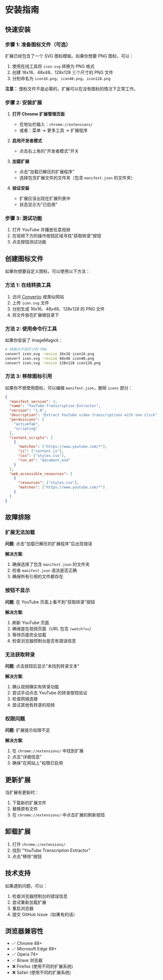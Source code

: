 # 安装指南

## 快速安装

### 步骤 1: 准备图标文件（可选）

扩展已经包含了一个 SVG 图标模板。如果你想要 PNG 图标，可以：

1. 使用在线工具将 `icon.svg` 转换为 PNG 格式
2. 创建 16x16、48x48、128x128 三个尺寸的 PNG 文件
3. 分别命名为 `icon16.png`、`icon48.png`、`icon128.png`

**注意：** 图标文件不是必需的，扩展可以在没有图标的情况下正常工作。

### 步骤 2: 安装扩展

1. **打开 Chrome 扩展管理页面**
   - 在地址栏输入：`chrome://extensions/`
   - 或者：菜单 → 更多工具 → 扩展程序

2. **启用开发者模式**
   - 点击右上角的"开发者模式"开关

3. **加载扩展**
   - 点击"加载已解压的扩展程序"
   - 选择包含扩展文件的文件夹（包含 `manifest.json` 的文件夹）

4. **验证安装**
   - 扩展应该出现在扩展列表中
   - 状态显示为"已启用"

### 步骤 3: 测试功能

1. 打开 YouTube 并播放任意视频
2. 在视频下方的操作按钮区域寻找"获取转录"按钮
3. 点击按钮测试功能

## 创建图标文件

如果你想要自定义图标，可以使用以下方法：

### 方法 1: 在线转换工具

1. 访问 [Convertio](https://convertio.co/svg-png/) 或类似网站
2. 上传 `icon.svg` 文件
3. 分别生成 16x16、48x48、128x128 的 PNG 文件
4. 将文件放在扩展根目录下

### 方法 2: 使用命令行工具

如果你安装了 ImageMagick：

```bash
# 转换为不同尺寸的 PNG
convert icon.svg -resize 16x16 icon16.png
convert icon.svg -resize 48x48 icon48.png
convert icon.svg -resize 128x128 icon128.png
```

### 方法 3: 移除图标引用

如果你不想使用图标，可以编辑 `manifest.json`，删除 `icons` 部分：

```json
{
  "manifest_version": 3,
  "name": "YouTube Transcription Extractor",
  "version": "1.0",
  "description": "Extract YouTube video transcriptions with one click",
  "permissions": [
    "activeTab",
    "scripting"
  ],
  "content_scripts": [
    {
      "matches": ["https://www.youtube.com/*"],
      "js": ["content.js"],
      "css": ["styles.css"],
      "run_at": "document_end"
    }
  ],
  "web_accessible_resources": [
    {
      "resources": ["styles.css"],
      "matches": ["https://www.youtube.com/*"]
    }
  ]
}
```

## 故障排除

### 扩展无法加载

**问题**: 点击"加载已解压的扩展程序"后出现错误

**解决方案**:
1. 确保选择了包含 `manifest.json` 的文件夹
2. 检查 `manifest.json` 语法是否正确
3. 确保所有引用的文件都存在

### 按钮不显示

**问题**: 在 YouTube 页面上看不到"获取转录"按钮

**解决方案**:
1. 刷新 YouTube 页面
2. 确保是在视频页面（URL 包含 `/watch?v=`）
3. 等待页面完全加载
4. 检查浏览器控制台是否有错误信息

### 无法获取转录

**问题**: 点击按钮后显示"未找到转录文本"

**解决方案**:
1. 确认视频确实有转录功能
2. 尝试手动点击 YouTube 的转录按钮验证
3. 检查网络连接
4. 尝试其他有转录的视频

### 权限问题

**问题**: 扩展提示权限不足

**解决方案**:
1. 在 `chrome://extensions/` 中找到扩展
2. 点击"详细信息"
3. 确保"在网站上"权限已启用

## 更新扩展

当扩展有更新时：

1. 下载新的扩展文件
2. 替换原有文件
3. 在 `chrome://extensions/` 中点击扩展的刷新按钮

## 卸载扩展

1. 打开 `chrome://extensions/`
2. 找到 "YouTube Transcription Extractor"
3. 点击"移除"按钮

## 技术支持

如果遇到问题，可以：

1. 检查浏览器控制台的错误信息
2. 尝试重新加载扩展
3. 重启浏览器
4. 提交 GitHub Issue（如果有的话）

## 浏览器兼容性

- ✅ Chrome 88+
- ✅ Microsoft Edge 88+
- ✅ Opera 74+
- ✅ Brave 浏览器
- ❌ Firefox (使用不同的扩展系统)
- ❌ Safari (使用不同的扩展系统) 